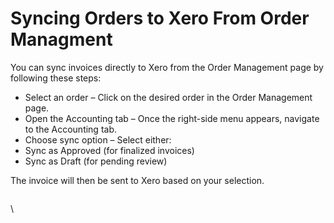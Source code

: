 # Syncing Orders to Xero From Order Managment

You can sync invoices directly to Xero from the Order Management page by following these steps:

* Select an order – Click on the desired order in the Order Management page.
* Open the Accounting tab – Once the right-side menu appears, navigate to the Accounting tab.
* Choose sync option – Select either:
* Sync as Approved (for finalized invoices)
* Sync as Draft (for pending review)

The invoice will then be sent to Xero based on your selection.

<figure><img src="https://lh7-rt.googleusercontent.com/docsz/AD_4nXeRoh1gvL4K9389fhDlUfqOAIGrQkh5KAgnucJ_Hip92uP2dgT2R5H0CH5nVGWAw0qxQsLGxpKPzYignDm-DbR0LL2L4WGKZk6p8GYzTCKVsfmHLl8s2sARmbLknUowuTf9oPDIVw?key=tXQS-Z5TrpejQ4ToUi6H2Q" alt=""><figcaption></figcaption></figure>

\
